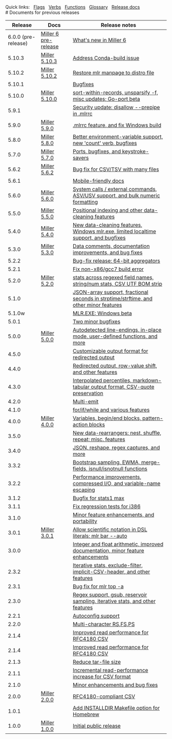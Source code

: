 <!---  PLEASE DO NOT EDIT DIRECTLY. EDIT THE .md.in FILE PLEASE. --->
<div>
<span class="quicklinks">
Quick links:
&nbsp;
<a class="quicklink" href="../reference-main-flag-list/index.html">Flags</a>
&nbsp;
<a class="quicklink" href="../reference-verbs/index.html">Verbs</a>
&nbsp;
<a class="quicklink" href="../reference-dsl-builtin-functions/index.html">Functions</a>
&nbsp;
<a class="quicklink" href="../glossary/index.html">Glossary</a>
&nbsp;
<a class="quicklink" href="../release-docs/index.html">Release docs</a>
</span>
</div>
# Documents for previous releases

| Release            | Docs                                                                | Release notes |
|--------------------|---------------------------------------------------------------------|---------------|
6.0.0  (pre-release) | [Miller 6 pre-release](https://johnkerl.org/miller6)                | [What's new in Miller 6](https://johnkerl.org/miller6/new-in-miller-6/) |
5.10.3               | [Miller 5.10.3](https://johnkerl.org/miller-docs-by-release/5.10.3) |  [Address Conda-build issue](https://github.com/johnkerl/miller/releases/tag/v5.10.3) |
5.10.2               | [Miller 5.10.2](https://johnkerl.org/miller-docs-by-release/5.10.2) |  [Restore mlr manpage to distro file](https://github.com/johnkerl/miller/releases/tag/v5.10.2) |
5.10.1               |                                                                     |  [Bugfixes](https://github.com/johnkerl/miller/releases/tag/v5.10.1) |
5.10.0               | [Miller 5.10.0](https://johnkerl.org/miller-docs-by-release/5.10.0) |  [sort-within-records, unsparsify -f, misc updates; Go-port beta](https://github.com/johnkerl/miller/releases/tag/v5.10.0) |
5.9.1                |                                                                     |  [Security update: disallow --prepipe in .mlrrc](https://github.com/johnkerl/miller/releases/tag/v5.9.1) |
5.9.0                | [Miller 5.9.0](https://johnkerl.org//miller-docs-by-release/5.9.0/) |  [.mlrrc feature, and fix Windows build](https://github.com/johnkerl/miller/releases/tag/v5.9.0) |
5.8.0                | [Miller 5.8.0](https://johnkerl.org//miller-docs-by-release/5.8.0/) |  [Better environment-variable support, new 'count' verb, bugfixes](https://github.com/johnkerl/miller/releases/tag/v5.8.0) |
5.7.0                | [Miller 5.7.0](https://johnkerl.org//miller-docs-by-release/5.7.0/) |  [Ports, bugfixes, and keystroke-savers](https://github.com/johnkerl/miller/releases/tag/v5.7.0) |
5.6.2                | [Miller 5.6.2](https://johnkerl.org//miller-docs-by-release/5.6.2/) |  [Bug fix for CSV/TSV with many files](https://github.com/johnkerl/miller/releases/tag/v5.6.2) |
5.6.1                |                                                                     |  [Mobile-friendly docs](https://github.com/johnkerl/miller/releases/tag/v5.6.1) |
5.6.0                | [Miller 5.6.0](https://johnkerl.org//miller-docs-by-release/5.6.0/) |  [System calls / external commands, ASV/USV support, and bulk numeric formatting](https://github.com/johnkerl/miller/releases/tag/v5.6.0) |
5.5.0                | [Miller 5.5.0](https://johnkerl.org//miller-docs-by-release/5.5.0/) |  [Positional indexing and other data-cleaning features](https://github.com/johnkerl/miller/releases/tag/v5.5.0) |
5.4.0                | [Miller 5.4.0](https://johnkerl.org//miller-docs-by-release/5.4.0/) |  [New data-cleaning features, Windows mlr.exe, limited localtime support, and bugfixes](https://github.com/johnkerl/miller/releases/tag/5.4.0) |
5.3.0                | [Miller 5.3.0](https://johnkerl.org//miller-docs-by-release/5.3.0/) |  [Data comments, documentation improvements, and bug fixes](https://github.com/johnkerl/miller/releases/tag/v5.3.0) |
5.2.2                |                                                                     |  [Bug-fix release: 64-bit aggregators](https://github.com/johnkerl/miller/releases/tag/v5.2.2) |
5.2.1                |                                                                     |  [Fix non-x86/gcc7 build error](https://github.com/johnkerl/miller/releases/tag/v5.2.1) |
5.2.0                | [Miller 5.2.0](https://johnkerl.org//miller-docs-by-release/5.2.0/) |  [stats across regexed field names, string/num stats, CSV UTF BOM strip](https://github.com/johnkerl/miller/releases/tag/v5.2.0) |
5.1.0                |                                                                     |  [JSON-array support, fractional seconds in strptime/strftime, and other minor features](https://github.com/johnkerl/miller/releases/tag/v5.1.0) |
5.1.0w               |                                                                     |  [MLR.EXE: Windows beta](https://github.com/johnkerl/miller/releases/tag/v5.1.0w) |
5.0.1                |                                                                     |  [Two minor bugfixes](https://github.com/johnkerl/miller/releases/tag/v5.0.1) |
5.0.0                | [Miller 5.0.0](https://johnkerl.org//miller-docs-by-release/5.0.0/) |  [Autodetected line-endings, in-place mode, user-defined functions, and more](https://github.com/johnkerl/miller/releases/tag/v5.0.0) |
4.5.0                |                                                                     |  [Customizable output format for redirected output](https://github.com/johnkerl/miller/releases/tag/v4.5.0) |
4.4.0                |                                                                     |  [Redirected output, row-value shift, and other features](https://github.com/johnkerl/miller/releases/tag/v4.4.0) |
4.3.0                |                                                                     |  [Interpolated percentiles, markdown-tabular output format, CSV-quote preservation](https://github.com/johnkerl/miller/releases/tag/v4.3.0) |
4.2.0                |                                                                     |  [Multi-emit](https://github.com/johnkerl/miller/releases/tag/v4.2.0) |
4.1.0                |                                                                     |  [for/if/while and various features](https://github.com/johnkerl/miller/releases/tag/v4.1.0) |
4.0.0                | [Miller 4.0.0](https://johnkerl.org//miller-docs-by-release/4.0.0/) |  [Variables, begin/end blocks, pattern-action blocks](https://github.com/johnkerl/miller/releases/tag/v4.0.0) |
3.5.0                |                                                                     |  [New data-rearrangers: nest, shuffle, repeat; misc. features](https://github.com/johnkerl/miller/releases/tag/v3.5.0) |
3.4.0                |                                                                     |  [JSON, reshape, regex captures, and more](https://github.com/johnkerl/miller/releases/tag/v3.4.0) |
3.3.2                |                                                                     |  [Bootstrap sampling, EWMA, merge-fields, isnull/isnotnull functions](https://github.com/johnkerl/miller/releases/tag/v3.3.2) |
3.2.2                |                                                                     |  [Performance improvements, compressed I/O, and variable-name escaping](https://github.com/johnkerl/miller/releases/tag/v3.2.2) |
3.1.2                |                                                                     |  [Bugfix for stats1 max](https://github.com/johnkerl/miller/releases/tag/v3.1.2) |
3.1.1                |                                                                     |  [Fix regression tests for i386](https://github.com/johnkerl/miller/releases/tag/v3.1.1) |
3.1.0                |                                                                     |  [Minor feature enhancements, and portability](https://github.com/johnkerl/miller/releases/tag/v3.1.0) |
3.0.1                | [Miller 3.0.1](https://johnkerl.org//miller-docs-by-release/3.0.1/) |  [Allow scientific notation in DSL literals; mlr bar --auto](https://github.com/johnkerl/miller/releases/tag/v3.0.1) |
3.0.0                |                                                                     |  [Integer and float arithmetic, improved documentation, minor feature enhancements](https://github.com/johnkerl/miller/releases/tag/v3.0.0) |
2.3.2                |                                                                     |  [Iterative stats, exclude-filter, implicit-CSV-header, and other features](https://github.com/johnkerl/miller/releases/tag/v2.3.2) |
2.3.1                |                                                                     |  [Bug fix for mlr top -a](https://github.com/johnkerl/miller/releases/tag/v2.3.1) |
2.3.0                |                                                                     |  [Regex support, gsub, reservoir sampling, iterative stats, and other features](https://github.com/johnkerl/miller/releases/tag/v2.3.0) |
2.2.1                |                                                                     |  [Autoconfig support](https://github.com/johnkerl/miller/releases/tag/v2.2.1) |
2.2.0                |                                                                     |  [Multi-character RS,FS,PS](https://github.com/johnkerl/miller/releases/tag/v2.2.0) |
2.1.4                |                                                                     |  [Improved read performance for RFC4180 CSV](https://github.com/johnkerl/miller/releases/tag/v2.1.4) |
2.1.4                |                                                                     |  [Improved read performance for RFC4180 CSV](https://github.com/johnkerl/miller/releases/tag/v2.1.4) |
2.1.3                |                                                                     |  [Reduce tar-file size](https://github.com/johnkerl/miller/releases/tag/v2.1.3) |
2.1.1                |                                                                     |  [Incremental read-performance increase for CSV format](https://github.com/johnkerl/miller/releases/tag/v2.1.1) |
2.1.0                |                                                                     |  [Minor enhancements and bug fixes](https://github.com/johnkerl/miller/releases/tag/v2.1.0) |
2.0.0                | [Miller 2.0.0](https://johnkerl.org//miller-docs-by-release/2.0.0/) |  [RFC4180-compliant CSV](https://github.com/johnkerl/miller/releases/tag/v2.0.0) |
1.0.1                |                                                                     |  [Add INSTALLDIR Makefile option for Homebrew](https://github.com/johnkerl/miller/releases/tag/v1.0.1) |
1.0.0                | [Miller 1.0.0](https://johnkerl.org//miller-docs-by-release/1.0.0/) |  [Initial public release](https://github.com/johnkerl/miller/releases/tag/v1.0.0) |
